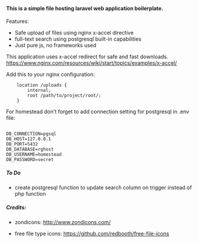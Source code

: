 #### This is a simple file hosting laravel web application boilerplate.

Features:

* Safe upload of files using nginx x-accel directive
* full-text search using postgresql built-in capabilities   
* Just pure js, no frameworks used

This application uses x-accel redirect for safe and fast downloads.
https://www.nginx.com/resources/wiki/start/topics/examples/x-accel/

Add this to your nginx configuration:

```
    location /uploads {
        internal;
        root /path/to/project/root/;
    }
```

For homestead don't forget to add connection setting for postgresql in .env file:

```

DB_CONNECTION=pgsql
DB_HOST=127.0.0.1
DB_PORT=5432
DB_DATABASE=rghost
DB_USERNAME=homestead
DB_PASSWORD=secret

```

##### To Do

* create postgresql function to update search column on trigger instead of php function

##### Credits:

* zondicons: http://www.zondicons.com/

* free file type icons: https://github.com/redbooth/free-file-icons
